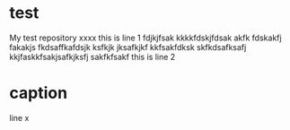 # test
My test repository
xxxx
this is line 1 fdjkjfsak kkkkfdskjfdsak akfk fdskakfj fakakjs fkdsaffkafdsjk ksfkjk jksafkjkf kkfsakfdksk skfkdsafksafj kkjfaskkfsakjsafkjksfj sakfkfsakf
this is line 2
# caption
line x

